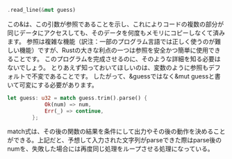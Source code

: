 
```rs
.read_line(&mut guess)
```

この&は、この引数が参照であることを示し、これによりコードの複数の部分が同じデータにアクセスしても、そのデータを何度もメモリにコピーしなくて済みます。 参照は複雑な機能（訳注：一部のプログラム言語では正しく使うのが難しい機能）ですが、Rustの大きな利点の一つは参照を安全かつ簡単に使用できることです。 このプログラムを完成させるのに、そのような詳細を知る必要はないでしょう。 とりあえず知っておいてほしいのは、変数のように参照もデフォルトで不変であることです。 したがって、&guessではなく&mut guessと書いて可変にする必要があります。


```rs
let guess: u32 = match guess.trim().parse() {
            Ok(num) => num,
            Err(_) => continue,
        };
```

match式は、その後の関数の結果を条件にして出力やその後の動作を決めることができる。上記だと、予想して入力された文字列がparseできた際はparse後のnumを、失敗した場合には再度同じ処理をループさせる処理になっている。